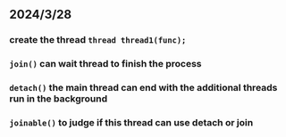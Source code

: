 ## 2024/3/28
### create the thread `thread thread1(func);` 
### `join()` can wait thread to finish the process
### `detach()` the main thread can end with the additional threads run in the background
### `joinable()` to judge if this thread can use detach or join 
